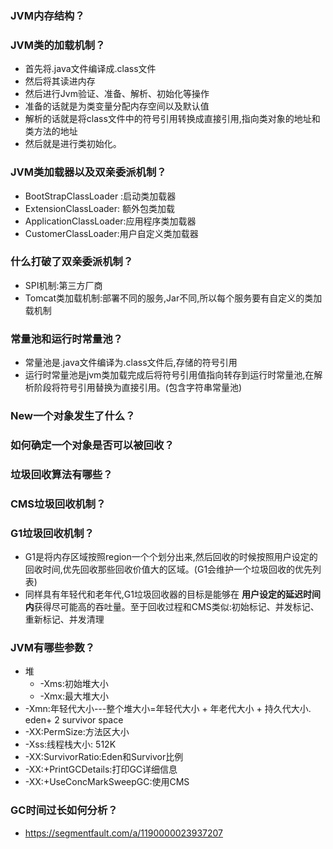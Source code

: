 ### JVM内存结构？

### JVM类的加载机制？

- 首先将.java文件编译成.class文件
- 然后将其读进内存
- 然后进行Jvm验证、准备、解析、初始化等操作
- 准备的话就是为类变量分配内存空间以及默认值
- 解析的话就是将class文件中的符号引用转换成直接引用,指向类对象的地址和类方法的地址
- 然后就是进行类初始化。

### JVM类加载器以及双亲委派机制？

- BootStrapClassLoader :启动类加载器
- ExtensionClassLoader: 额外包类加载
- ApplicationClassLoader:应用程序类加载器
- CustomerClassLoader:用户自定义类加载器

### 什么打破了双亲委派机制？

- SPI机制:第三方厂商
- Tomcat类加载机制:部署不同的服务,Jar不同,所以每个服务要有自定义的类加载机制

### 常量池和运行时常量池？

- 常量池是.java文件编译为.class文件后,存储的符号引用
- 运行时常量池是jvm类加载完成后将符号引用值指向转存到运行时常量池,在解析阶段将符号引用替换为直接引用。(包含字符串常量池)

### New一个对象发生了什么？

### 如何确定一个对象是否可以被回收？

### 垃圾回收算法有哪些？

### CMS垃圾回收机制？

### G1垃圾回收机制？

- G1是将内存区域按照region一个个划分出来,然后回收的时候按照用户设定的回收时间,优先回收那些回收价值大的区域。(G1会维护一个垃圾回收的优先列表)
- 同样具有年轻代和老年代,G1垃圾回收器的目标是能够在  **用户设定的延迟时间内**获得尽可能高的吞吐量。至于回收过程和CMS类似:初始标记、并发标记、重新标记、并发清理

### JVM有哪些参数？

- 堆
    - -Xms:初始堆大小
    - -Xmx:最大堆大小
- -Xmn:年轻代大小---整个堆大小=年轻代大小 + 年老代大小 + 持久代大小. eden+ 2 survivor space
- -XX:PermSize:方法区大小
- -Xss:线程栈大小: 512K
- -XX:SurvivorRatio:Eden和Survivor比例
- -XX:+PrintGCDetails:打印GC详细信息
- -XX:+UseConcMarkSweepGC:使用CMS

### GC时间过长如何分析？

- https://segmentfault.com/a/1190000023937207

